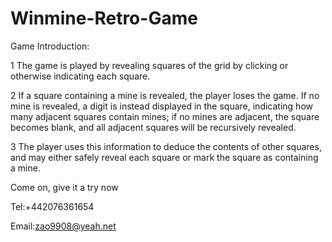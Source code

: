 # Winmine-Retro-Game

Game Introduction:

1 The game is played by revealing squares of the grid by clicking or otherwise indicating each square.

2 If a square containing a mine is revealed, the player loses the game. If no mine is revealed, a digit is instead displayed in the square, indicating how many adjacent squares contain mines; if no mines are adjacent, the square becomes blank, and all adjacent squares will be recursively revealed.

3 The player uses this information to deduce the contents of other squares, and may either safely reveal each square or mark the square as containing a mine.


Come on, give it a try now

Tel:+442076361654

Email:zao9908@yeah.net
